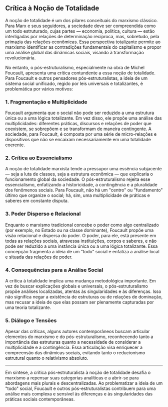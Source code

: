 
## Crítica à Noção de Totalidade

A noção de totalidade é um dos pilares conceituais do marxismo clássico. Para Marx e seus seguidores, a sociedade deve ser compreendida como um todo estruturado, cujas partes — economia, política, cultura — estão interligadas por relações de determinação recíproca, mas, sobretudo, pela primazia das relações econômicas. Essa perspectiva totalizante permite ao marxismo identificar as contradições fundamentais do capitalismo e propor uma análise global das dinâmicas sociais, visando à transformação revolucionária.

No entanto, o pós-estruturalismo, especialmente na obra de Michel Foucault, apresenta uma crítica contundente a essa noção de totalidade. Para Foucault e outros pensadores pós-estruturalistas, a ideia de um sistema social unificado, regido por leis universais e totalizantes, é problemática por vários motivos:

### 1. **Fragmentação e Multiplicidade**

Foucault argumenta que o social não pode ser reduzido a uma estrutura única ou a uma lógica totalizante. Em vez disso, ele propõe uma análise das multiplicidades: diferentes práticas, discursos e relações de poder que coexistem, se sobrepõem e se transformam de maneira contingente. A sociedade, para Foucault, é composta por uma série de micro-relações e dispositivos que não se encaixam necessariamente em uma totalidade coerente.

### 2. **Crítica ao Essencialismo**

A noção de totalidade marxista tende a pressupor uma essência subjacente — seja a luta de classes, seja a estrutura econômica — que explicaria o funcionamento global da sociedade. O pós-estruturalismo rejeita esse essencialismo, enfatizando a historicidade, a contingência e a pluralidade dos fenômenos sociais. Para Foucault, não há um "centro" ou "fundamento" último que organize o social; há, sim, uma multiplicidade de práticas e saberes em constante disputa.

### 3. **Poder Disperso e Relacional**

Enquanto o marxismo tradicional concebe o poder como algo centralizado (por exemplo, no Estado ou na classe dominante), Foucault propõe uma visão relacional e dispersa do poder. O poder, para ele, está presente em todas as relações sociais, atravessa instituições, corpos e saberes, e não pode ser reduzido a uma instância única ou a uma lógica totalizante. Essa concepção fragmenta a ideia de um "todo" social e enfatiza a análise local e situada das relações de poder.

### 4. **Consequências para a Análise Social**

A crítica à totalidade implica uma mudança metodológica importante. Em vez de buscar explicações globais e universais, o pós-estruturalismo propõe análises localizadas, atentas às singularidades e às diferenças. Isso não significa negar a existência de estruturas ou de relações de dominação, mas recusar a ideia de que elas possam ser plenamente capturadas por uma teoria totalizante.

### 5. **Diálogo e Tensões**

Apesar das críticas, alguns autores contemporâneos buscam articular elementos do marxismo e do pós-estruturalismo, reconhecendo tanto a importância das estruturas quanto a necessidade de considerar a multiplicidade e a contingência. Essa articulação visa enriquecer a compreensão das dinâmicas sociais, evitando tanto o reducionismo estrutural quanto o relativismo absoluto.

___

Em síntese, a crítica pós-estruturalista à noção de totalidade desafia o marxismo a repensar suas categorias analíticas e a abrir-se para abordagens mais plurais e descentralizadas. Ao problematizar a ideia de um "todo" social, Foucault e outros pós-estruturalistas contribuem para uma análise mais complexa e sensível às diferenças e às singularidades das práticas sociais contemporâneas.
```
